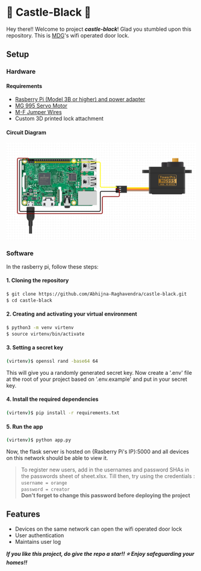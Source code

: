 # :japanese_castle: **Castle-Black** :japanese_castle:

Hey there!! Welcome to project ***castle-black***! Glad you stumbled upon this repository. This is [MDG](https://github.com/mdgspace)'s wifi operated door lock.

## Setup

### Hardware 

#### Requirements

- [Rasberry Pi (Model 3B or higher) and power adapter](https://www.electronicscomp.com/raspberry-pi-4-model-b-with-8-gb-ram-india?gclid=CjwKCAjw7eSZBhB8EiwA60kCW0qhq6EStEe87ujPumpHq-oMfugy2OVy073pQwoRsmG0gBox0p6a-RoCMGgQAvD_BwE)
- [MG 995 Servo Motor](https://www.electronicscomp.com/mg995-metal-gear-servo-motor-180-degree-rotation?gclid=CjwKCAjw7eSZBhB8EiwA60kCWy0dw-sa8zO4HUIYlPCW9BUdMRFZhTeFG29W3qBl_jj23rjM4IXmShoCzfYQAvD_BwE)
- [M-F Jumper Wires](https://www.electronicscomp.com/male-to-female-jumper-wires-20cm-40-pieces-pack?gclid=CjwKCAjw7eSZBhB8EiwA60kCW1Bt0MqQ-NOXK26Y1HO8fxrP1NXljOsHE-y9XC490Ht0ESZTgRi7zRoCGlcQAvD_BwE)
- Custom 3D printed lock attachment

#### Circuit Diagram

![image](circuit.png)

### Software

In the rasberry pi, follow these steps:

#### 1. Cloning the repository
```sh
$ git clone https://github.com/Abhijna-Raghavendra/castle-black.git
$ cd castle-black
```
#### 2. Creating and activating your virtual environment
```sh
$ python3 -m venv virtenv
$ source virtenv/bin/activate
```

#### 3. Setting a secret key
```sh
(virtenv)$ openssl rand -base64 64
```
This will give you a randomly generated secret key. Now create a '.env' file at the root of your project based on '.env.example' and put in your secret key.

#### 4. Install the required dependencies
```sh
(virtenv)$ pip install -r requirements.txt
```

#### 5. Run the app
```sh
(virtenv)$ python app.py
```
Now, the flask server is hosted on {Rasberry Pi's IP}:5000 and all devices on this network should be able to view it. 

> To register new users, add in the usernames and password SHAs in the passwords sheet of sheet.xlsx. Till then, try using the credentials :  
> ```username = orange```  
> ```password = creator```  
> **Don't forget to change this password before deploying the project**

## Features

- Devices on the same network can open the wifi operated door lock
- User authentication
- Maintains user log

***If you like this project, do give the repo a star!! :star: Enjoy safeguarding your homes!!***